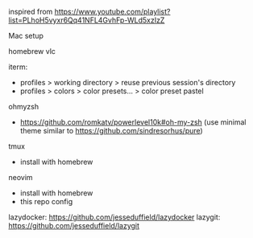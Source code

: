inspired from https://www.youtube.com/playlist?list=PLhoH5vyxr6Qq41NFL4GvhFp-WLd5xzIzZ

Mac setup

homebrew
vlc

iterm:
- profiles > working directory > reuse previous session's directory
- profiles > colors > color presets... > color preset pastel

ohmyzsh
- https://github.com/romkatv/powerlevel10k#oh-my-zsh (use minimal theme similar to https://github.com/sindresorhus/pure)

tmux
- install with homebrew

neovim
- install with homebrew
- this repo config

lazydocker: https://github.com/jesseduffield/lazydocker
lazygit: https://github.com/jesseduffield/lazygit

